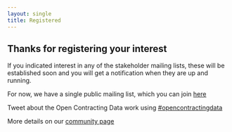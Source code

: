 ```yaml
---
layout: single
title: Registered
---
```


## Thanks for registering your interest

If you indicated interest in any of the stakeholder mailing lists, these will be established soon and you will get a notification when they are up and running.

For now, we have a single public mailing list, which you can join [here](https://groups.google.com/a/webfoundation.org/forum/#!forum/public-ocds)

Tweet about the Open Contracting Data work using <a href="https://twitter.com/share" data-url="http://open-contracting.github.io" data-text="I joined the Open Contracting Data Standard stakeholder group." data-hashtags="opencontractingdata">#opencontractingdata</a>

More details on our [community page](/pages/community.html)
